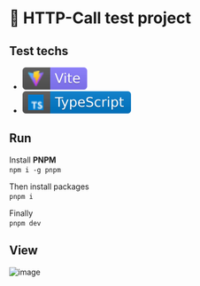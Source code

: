 # 🧪 HTTP-Call test project

## Test techs
 - [![Vite](https://raw.githubusercontent.com/aleen42/badges/master/src/vitejs.svg)](https://vitejs.dev)
 - [![Vite](https://raw.githubusercontent.com/aleen42/badges/master/src/typescript.svg)](https://vitejs.dev)

## Run
Install **PNPM**  
`npm i -g pnpm`  

Then install packages  
`pnpm i`  

Finally  
`pnpm dev`  

## View

![image](https://user-images.githubusercontent.com/33942331/140785672-573c574a-645b-47f6-9676-63a009ab165f.png)


